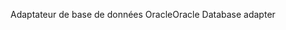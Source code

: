 <span data-ttu-id="4af25-101">Adaptateur de base de données Oracle</span><span class="sxs-lookup"><span data-stu-id="4af25-101">Oracle Database adapter</span></span>